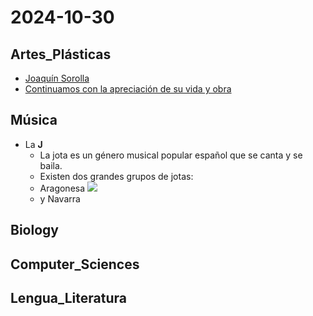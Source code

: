 # 2024-10-30 <!-- markmap: foldAll -->

## Artes_Plásticas
- [Joaquín Sorolla](http://my-andrea.github.io/school_subjects/Artes_Plásticas/2024/October/week_05/2024-10-29/2024-10-29.html)
- [Continuamos con la apreciación de su vida y obra](http://my-andrea.github.io/school_subjects/Artes_Plásticas/2024/October/week_05/2024-10-30/2024-10-30.html)

## Música
- La **J**
  - La jota es un género musical popular español que se canta y se baila. 
  - Existen dos grandes grupos de jotas:
  - Aragonesa 
   [![](https://img.youtube.com/vi/oWsr5CWK94o/0.jpg)](https://youtu.be/oWsr5CWK94o?si=Lyyv5hk7JB0xd_fe)
  - y Navarra

## Biology

## Computer_Sciences

## Lengua_Literatura

